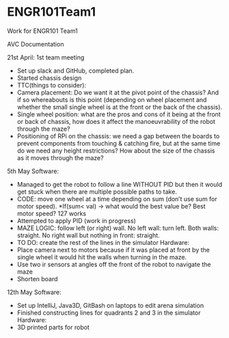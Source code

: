 # ENGR101Team1
Work for ENGR101 Team1

AVC Documentation

21st April: 1st team meeting
- Set up slack and GitHub, completed plan.
-	Started chassis design
-	TTC(things to consider): 
  -	Camera placement: Do we want it at the pivot point of the chassis? And if so whereabouts is this point (depending on wheel placement and whether the small single wheel is at the front or the back of the chassis).
  -	Single wheel position: what are the pros and cons of it being at the front or back of chassis, how does it affect the manoeuvrability of the robot through the maze?
  -	Positioning of RPi on the chassis: we need a gap between the boards to prevent components from touching & catching fire, but at the same time do we need any height restrictions? How about the size of the chassis as it moves through the maze?


5th May
Software:
- Managed to get the robot to follow a line WITHOUT PID but then it would get stuck when there are multiple possible paths to take. 
- CODE: move one wheel at a time depending on sum (don’t use sum for motor speed). *If(sum< val) →  what would the best value be? Best motor speed? 127 works
- Attempted to apply PID (work in progress)
- MAZE LOGIC: follow left (or right) wall. No left wall: turn left. Both walls: straight. No right wall but nothing in front: straight.
- TO DO: create the rest of the lines in the simulator
Hardware:
- Place camera next to motors because if it was placed at front by the single wheel it would hit the walls when turning in the maze.
- Use two ir sensors at angles off the front of the robot to navigate the maze
- Shorten board

12th May
Software:
- Set up IntelliJ, Java3D, GitBash on laptops to edit arena simulation
- Finished constructing lines for quadrants 2 and 3 in the simulator
Hardware:
- 3D printed parts for robot
